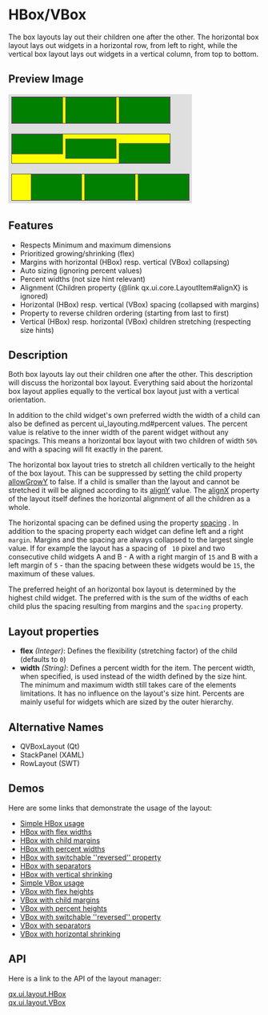 # HBox/VBox

The box layouts lay out their children one after the other. The
horizontal box layout lays out widgets in a horizontal row, from left
to right, while the vertical box layout lays out widgets in a vertical
column, from top to bottom.

## Preview Image

![hbox.png](hbox.png)

## Features

-   Respects Minimum and maximum dimensions
-   Prioritized growing/shrinking (flex)
-   Margins with horizontal (HBox) resp. vertical (VBox) collapsing)
-   Auto sizing (ignoring percent values)
-   Percent widths (not size hint relevant)
-   Alignment (Children property {@link qx.ui.core.LayoutItem#alignX} is
    ignored)
-   Horizontal (HBox) resp. vertical (VBox) spacing (collapsed with
    margins)
-   Property to reverse children ordering (starting from last to first)
-   Vertical (HBox) resp. horizontal (VBox) children stretching
    (respecting size hints)

## Description

Both box layouts lay out their children one after the other. This
description will discuss the horizontal box layout. Everything said
about the horizontal box layout applies equally to the vertical box
layout just with a vertical orientation.

In addition to the child widget's own preferred width the width of a
child can also be defined as percent ui_layouting.md#percent values.
The percent value is relative to the inner width of the parent widget
without any spacings. This means a horizontal box layout with two
children of width `50%` and with a spacing will fit exactly in the
parent.

The horizontal box layout tries to stretch all children vertically to
the height of the box layout. This can be suppressed by setting the
child property [allowGrowY](apps://apiviewer/#qx.ui.core.LayoutItem~setAllowGrowY)
         to false. If a child is smaller than the layout and cannot be
stretched it will be aligned according to its [alignY](apps://apiviewer/#qx.ui.core.LayoutItem~setAlignY)
         value. The [alignX](apps://apiviewer/#qx.ui.layout.HBox~setAlignX)
       property of the layout itself defines the horizontal alignment
of all the children as a whole.

The horizontal spacing can be defined using the property [spacing](apps://apiviewer/#qx.ui.layout.HBox~setSpacing)
        . In addition to the spacing property each widget can define
left and a right `margin`. Margins and the spacing are always
collapsed to the largest single value. If for example the layout has a
spacing of ` 10` pixel and two consecutive child widgets A and B - A
with a right margin of `15` and B with a left margin of `5` - than the
spacing between these widgets would be `15`, the maximum of these
values.

The preferred height of an horizontal box layout is determined by the
highest child widget. The preferred with is the sum of the widths of
each child plus the spacing resulting from margins and the `spacing`
property.

## Layout properties

-   **flex** _(Integer)_: Defines the flexibility (stretching factor) of the
    child (defaults to `0`)
-   **width** _(String)_: Defines a percent width for the item. The percent
    width, when specified, is used instead of the width defined by the
    size hint. The minimum and maximum width still takes care of the
    elements limitations. It has no influence on the layout's size hint.
    Percents are mainly useful for widgets which are sized by the outer
    hierarchy.

## Alternative Names

-   QVBoxLayout (Qt)
-   StackPanel (XAML)
-   RowLayout (SWT)

## Demos

Here are some links that demonstrate the usage of the layout:

-   [Simple HBox usage](apps://demobrowser/#layout~HBox.html)
-   [HBox with flex widths](apps://demobrowser/#layout~HBox_Flex.html)
-   [HBox with child margins](apps://demobrowser/#layout~HBox_Margin.html)
-   [HBox with percent widths](apps://demobrowser/#layout~HBox_Percent.html)
-   [HBox with switchable ''reversed'' property](apps://demobrowser/#layout~HBox_Reversed.html)
-   [HBox with separators](apps://demobrowser/#layout~HBox_Separator.html)
-   [HBox with vertical shrinking](apps://demobrowser/#layout~HBox_ShrinkY.html)
-   [Simple VBox usage](apps://demobrowser/#layout~VBox.html)
-   [VBox with flex heights](apps://demobrowser/#layout~VBox_Flex.html)
-   [VBox with child margins](apps://demobrowser/#layout~VBox_Margin.html)
-   [VBox with percent heights](apps://demobrowser/#layout~VBox_Percent.html)
-   [VBox with switchable ''reversed'' property](apps://demobrowser/#layout~VBox_Reversed.html)
-   [VBox with separators](apps://demobrowser/#layout~VBox_Separator.html)
-   [VBox with horizontal shrinking](apps://demobrowser/#layout~VBox_ShrinkX.html)

## API

Here is a link to the API of the layout manager:

[qx.ui.layout.HBox](apps://apiviewer/#qx.ui.layout.HBox)  
[qx.ui.layout.VBox](apps://apiviewer/#qx.ui.layout.VBox)

